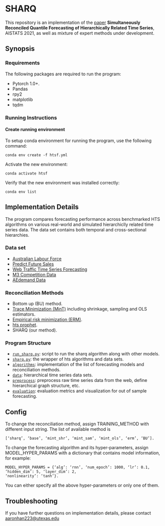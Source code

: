 # SHARQ

This repository is an implementation of the [paper](https://arxiv.org/abs/2102.12612) **Simultaneously Reconciled Quantile Forecasting of Hierarchically Related Time Series**, AISTATS 2021, as well as mixture of expert methods under development.

## Synopsis

### Requirements
The following packages are required to run the program:
- Pytorch 1.0+.
- Pandas
- rpy2
- matplotlib
- tqdm

### Running Instructions

#### Create running environment
To setup conda environment for running the program, use the following command:
```
conda env create -f htsf.yml
```
Activate the new environment:
```
conda activate htsf
```
Verify that the new environment was installed correctly:
```
conda env list
```

## Implementation Details
The program compares forecasting performance across benchmarked HTS algorithms on various real-world and simulated hierarchiclly related time series data.
The data set contains both temporal and cross-sectional hierarchies.
### Data set
- [Australian Labour Force](https://www.abs.gov.au/ausstats/abs@.nsf/mf/6202.0)
- [Predict Future Sales](https://www.kaggle.com/c/competitive-data-science-predict-future-sales/data)
- [Web Traffic Time Series Forecasting](https://www.kaggle.com/c/web-traffic-time-series-forecasting)
- [M3 Competition Data](https://forecasters.org/resources/time-series-data/m3-competition/)
- [AEdemand Data](https://cran.r-project.org/web/packages/thief/thief.pdf)

<!-- ### Forecasting Algorithms
- Long Short Term Networks (LSTNet)
- Deep Autoregressive Models (DeepAR)
- Facebook Prophet
- PyDLM
- Auto-ARIMA
- Recurrent Neural Networks (RNN) -->

### Reconciliation Methods
- Bottom up (BU) method.
- [Trace Minimization (MinT)](https://robjhyndman.com/papers/MinT.pdf) including shrinkage, sampling and OLS estimators.
- [Empirical risk minimization (ERM)](http://souhaib-bentaieb.com/pdf/2019_KDD.pdf).
- [hts prophet](https://github.com/CollinRooney12/htsprophet).
- SHARQ (our method).

### Program Structure
- [`run_sharq.py`](run_sharq.py): script to run the sharq algorithm along with other models.
- [`sharq.py`](sharq.py): the wrapper of hts algorithms and data sets.
- [`algorithms`](algorithms): implementation of the list of forecasting models and reconciliation methods.
- [`data`](data): hierarchical time series data sets.
- [`preprocess`](preprocess): preprocess raw time series data from the web, define hierarchical graph structure, etc.
- [`evaluation`](evaluation): evaluation metrics and visualization for out of sample forecasting.

## Config
To change the reconciliation method, assign TRAINING_METHOD with different input string. The list
of available method is 
```
[‘sharq’, ‘base’, ‘mint_shr’, ‘mint_sam’, ‘mint_ols’, ‘erm’, ‘BU’].
```
To change the forecasting algorithm and its hyper-parameters, assign MODEL_HYPER_PARAMS with a
dictionary that contains model information, for example:
```
MODEL_HYPER_PARAMS = {‘alg’: ‘rnn’, ‘num_epoch’: 1000, ‘lr’: 0.1, ‘hidden_dim’: 5, ‘layer_dim’: 2,
‘nonlinearity’: ‘tanh’}.
```
You can either specify all the above hyper-parameters or only one of them.
## Troubleshooting
If you have further questions on implementation details, please contact aaronhan223@utexas.edu
